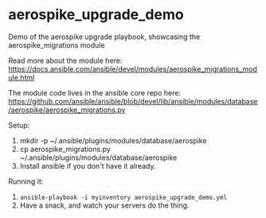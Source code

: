 # aerospike_upgrade_demo
Demo of the aerospike upgrade playbook, showcasing the aerospike_migrations module

Read more about the module here:
https://docs.ansible.com/ansible/devel/modules/aerospike_migrations_module.html

The module code lives in the ansible core repo here:
https://github.com/ansible/ansible/blob/devel/lib/ansible/modules/database/aerospike/aerospike_migrations.py

Setup:
  1) mkdir -p ~/.ansible/plugins/modules/database/aerospike
  2) cp aerospike_migrations.py ~/.ansible/plugins/modules/database/aerospike
  3) Install ansible if you don't have it already.
  
Running it:
  1) `ansible-playbook -i myinventory aerospike_upgrade_demo.yml`
  2) Have a snack, and watch your servers do the thing.
